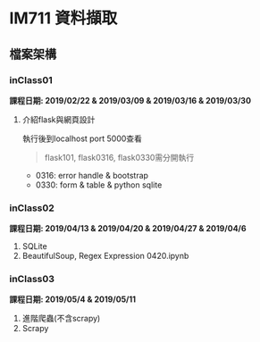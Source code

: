# IM711 資料擷取

## 檔案架構
### inClass01
**課程日期: 2019/02/22 & 2019/03/09 & 2019/03/16 & 2019/03/30**

1. 介紹flask與網頁設計
    
    執行後到localhost port 5000查看
    > flask101, flask0316, flask0330需分開執行
    
    * 0316:  error handle & bootstrap
    * 0330: form & table & python sqlite
    
### inClass02 
**課程日期: 2019/04/13 & 2019/04/20 & 2019/04/27 & 2019/04/6**  

1. SQLite
2. BeautifulSoup, Regex Expression
   0420.ipynb
   
### inClass03
**課程日期: 2019/05/4 & 2019/05/11**
1. 進階爬蟲(不含scrapy)
2. Scrapy
